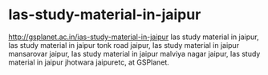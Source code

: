 # Ias-study-material-in-jaipur
http://gsplanet.ac.in/ias-study-material-in-jaipur Ias study material in jaipur, Ias study material in jaipur tonk road jaipur, Ias study material in jaipur mansarovar jaipur, Ias study material in jaipur malviya nagar jaipur, Ias study material in jaipur jhotwara jaipuretc, at GSPlanet.
